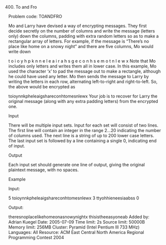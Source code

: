 400. To and Fro

Problem code: TOANDFRO

Mo and Larry have devised a way of encrypting messages. They first decide secretly on the number of columns and write the message (letters only) down the columns, padding with extra random letters so as to make a rectangular array of letters. For example, if the message is “There’s no place like home on a snowy night” and there are five columns, Mo would write down

t o i o y
h p k n n
e l e a i
r a h s g
e c o n h
s e m o t
n l e w x
Note that Mo includes only letters and writes them all in lower case. In this example, Mo used the character ‘x’ to pad the message out to make a rectangle, although he could have used any letter. Mo then sends the message to Larry by writing the letters in each row, alternating left-to-right and right-to-left. So, the above would be encrypted as

toioynnkpheleaigshareconhtomesnlewx
Your job is to recover for Larry the original message (along with any extra padding letters) from the encrypted one.

Input

There will be multiple input sets. Input for each set will consist of two lines. The first line will contain an integer in the range 2...20 indicating the number of columns used. The next line is a string of up to 200 lower case letters. The last input set is followed by a line containing a single 0, indicating end of input.

Output

Each input set should generate one line of output, giving the original plaintext message, with no spaces.

Example

Input:

5
toioynnkpheleaigshareconhtomesnlewx
3
ttyohhieneesiaabss
0

Output:

theresnoplacelikehomeonasnowynightx
thisistheeasyoneab
Added by:	Adrian Kuegel
Date:	2005-07-09
Time limit:	2s
Source limit:	50000B
Memory limit:	256MB
Cluster:	Pyramid (Intel Pentium III 733 MHz)
Languages:	All
Resource:	 ACM East Central North America Regional Programming Contest 2004
